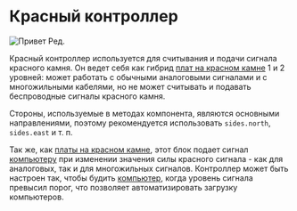 # Красный контроллер

![Привет Ред.](oredict:opencomputers:redstone)

Красный контроллер используется для считывания и подачи сигнала красного камня. Он ведет себя как гибрид [плат на красном камне](../item/redstoneCard1.md) 1 и 2 уровней: может работать с обычными аналоговыми сигналами и с многожильными кабелями, но не может считывать и подавать беспроводные сигналы красного камня.

Стороны, используемые в методах компонента, являются основными направлениями, поэтому рекомендуется использовать `sides.north`, `sides.east` и т. п.

Так же, как [платы на красном камне](../item/redstoneCard1.md), этот блок подает сигнал [компьютеру](../general/computer.md) при изменении значения силы красного сигнала - как для аналоговых, так и для многожильных сигналов. Контроллер может быть настроен так, чтобы будить [компьютер](../general/computer.md), когда уровень сигнала превысил порог, что позволяет автоматизировать загрузку компьютеров.
